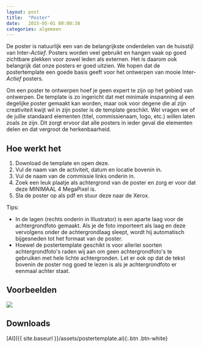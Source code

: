 ```yaml
---
layout: post
title:  "Poster"
date:   2015-05-01 00:00:38
categories: algemeen
---
```

De poster is natuurlijk een van de belangrijkste onderdelen van de huisstijl van Inter-*Actief*. Posters worden veel gebruikt
 en hangen vaak op goed zichtbare plekken voor zowel leden als externen. Het is daarom ook belangrijk dat onze posters
 er goed uitzien. We hopen dat de postertemplate een goede basis geeft voor het ontwerpen van mooie Inter-*Actief*
 posters.

Om een poster te ontwerpen hoef je geen expert te zijn op het gebied van ontwerpen. De template is zo ingericht dat met
 minimale inspanning al een degelijke poster gemaakt kan worden, maar ook voor degene die al zijn creativiteit kwijt wil
 in zijn poster is de template geschikt. Wel vragen we of de jullie standaard elementen (titel, commissienaam, logo, etc.)
 willen laten zoals ze zijn. Dit zorgt ervoor dat alle posters in ieder geval die elementen delen en dat vergroot de
 herkenbaarheid.

Hoe werkt het
-------------
1. Download de template en open deze.
2. Vul de naam van de activiteit, datum en locatie bovenin in.
3. Vul de naam van de commissie links onderin in.
4. Zoek een leuk plaatje als achtergrond van de poster en zorg er voor dat deze MINIMAAL 4 MegaPixel is.
5. Sla de poster op als pdf en stuur deze naar de Xerox.

Tips:

* In de lagen (rechts onderin in Illustrator) is een aparte laag voor de achtergrondfoto gemaakt. Als je de foto importeert als laag en deze vervolgens onder de achtergrondlaag sleept, wordt hij automatisch bijgesneden tot het formaat van de poster.
* Hoewel de postertemplate geschikt is voor allerlei soorten achtergrondfoto's raden wij aan om geen achtergrondfoto's te gebruiken met hele lichte achtergronden. Let er ook op dat de tekst bovenin de poster nog goed te lezen is als je achtergrondfoto er eenmaal achter staat.

Voorbeelden
-----------
<a href="{{ site.baseurl }}/assets/postertemplate.png" data-lightbox="postertemplate" data-title="Postertemplate">
    <img src="{{ site.baseurl }}/assets/postertemplate.png" />
</a>

Downloads
---------
[AI]({{ site.baseurl }}/assets/postertemplate.ai){:.btn .btn-white}
